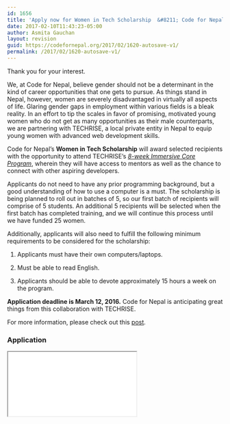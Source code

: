 ```yaml
---
id: 1656
title: 'Apply now for Women in Tech Scholarship  &#8211; Code for Nepal'
date: 2017-02-10T11:43:23-05:00
author: Asmita Gauchan
layout: revision
guid: https://codefornepal.org/2017/02/1620-autosave-v1/
permalink: /2017/02/1620-autosave-v1/
---
```

Thank you for your interest.

We, at Code for Nepal, believe gender should not be a determinant in the kind of career opportunities that one gets to pursue. As things stand in Nepal, however, women are severely disadvantaged in virtually all aspects of life. Glaring gender gaps in employment within various fields is a bleak reality. In an effort to tip the scales in favor of promising, motivated young women who do not get as many opportunities as their male counterparts, we are partnering with TECHRISE, a local private entity in Nepal to equip young women with advanced web development skills.

Code for Nepal&#8217;s **Women in Tech Scholarship** will award selected recipients with the opportunity to attend TECHRISE&#8217;s _[8-week Immersive Core Program](http://www.techrise.me/curriculum)_, wherein they will have access to mentors as well as the chance to connect with other aspiring developers.

Applicants do not need to have any prior programming background, but a good understanding of how to use a computer is a must. The scholarship is being planned to roll out in batches of 5, so our first batch of recipients will comprise of 5 students. An additional 5 recipients will be selected when the first batch has completed training, and we will continue this process until we have funded 25 women.

Additionally, applicants will also need to fulfill the following minimum requirements to be considered for the scholarship:

1) Applicants must have their own computers/laptops.

2) Must be able to read English.

3) Applicants should be able to devote approximately 15 hours a week on the program.

**Application deadline is March 12, 2016.** Code for Nepal is anticipating great things from this collaboration with TECHRISE.

For more information, please check out this [post](https://codefornepal.org/en/2017/01/code-for-nepal-launches-scholarship-program-to-empower-women-in-nepal/).

### **Application**

<iframe src=&#8221;<a href="https://docs.google.com/forms/d/e/1FAIpQLSc_SPt13yE8ljW4sJgr9UDd3UE7g5gGg6tC09vvwoIU52Ms6g/viewform?embedded=true" target="_blank">https://docs.google.com/forms/d/e/1FAIpQLSc_SPt13yE8ljW4sJgr9UDd3UE7g5gGg6tC09vvwoIU52Ms6g/viewform?embedded=true</a>&#8221; width=100% height=&#8221;1000&#8243; frameborder=&#8221;0&#8243; marginheight=&#8221;0&#8243; marginwidth=&#8221;0&#8243;>Loading&#8230;</iframe>